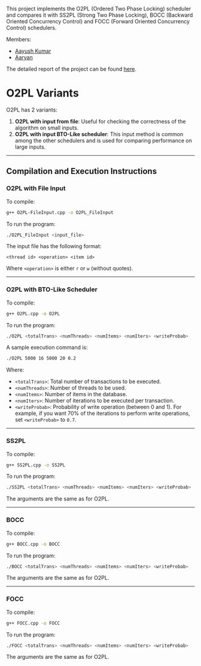 This project implements the O2PL (Ordered Two Phase Locking) scheduler and compares it with SS2PL (Strong Two Phase Locking), BOCC (Backward Oriented Concurrency Control) and FOCC (Forward Oriented Concurrency Control) schedulers.

Members:

- [Aayush Kumar](https://github.com/Random-Bee)
- [Aaryan](https://github.com/aaryan200)

The detailed report of the project can be found [here](./ProjectReport.pdf).

# O2PL Variants

O2PL has 2 variants:
1. **O2PL with input from file**: Useful for checking the correctness of the algorithm on small inputs.
2. **O2PL with input BTO-Like scheduler**: This input method is common among the other schedulers and is used for comparing performance on large inputs.

---

## Compilation and Execution Instructions

### O2PL with File Input

To compile:

```bash
g++ O2PL-FileInput.cpp -o O2PL_FileInput
```

To run the program:

```bash
./O2PL_FileInput <input_file>
```

The input file has the following format:

```
<thread id> <operation> <item id>
```

Where `<operation>` is either `r` or `w` (without quotes).

---

### O2PL with BTO-Like Scheduler

To compile:

```bash
g++ O2PL.cpp -o O2PL
```

To run the program:

```bash
./O2PL <totalTrans> <numThreads> <numItems> <numIters> <writeProbab>
```

A sample execution command is:

```bash
./O2PL 5000 16 5000 20 0.2
```

Where:
- `<totalTrans>`: Total number of transactions to be executed.
- `<numThreads>`: Number of threads to be used.
- `<numItems>`: Number of items in the database.
- `<numIters>`: Number of iterations to be executed per transaction.
- `<writeProbab>`: Probability of write operation (between 0 and 1). For example, if you want 70% of the iterations to perform write operations, set `<writeProbab>` to `0.7`.

---

### SS2PL

To compile:

```bash
g++ SS2PL.cpp -o SS2PL
```

To run the program:

```bash
./SS2PL <totalTrans> <numThreads> <numItems> <numIters> <writeProbab>
```

The arguments are the same as for O2PL.

---

### BOCC

To compile:

```bash
g++ BOCC.cpp -o BOCC
```

To run the program:

```bash
./BOCC <totalTrans> <numThreads> <numItems> <numIters> <writeProbab>
```

The arguments are the same as for O2PL.

---

### FOCC

To compile:

```bash
g++ FOCC.cpp -o FOCC
```

To run the program:

```bash
./FOCC <totalTrans> <numThreads> <numItems> <numIters> <writeProbab>
```

The arguments are the same as for O2PL.